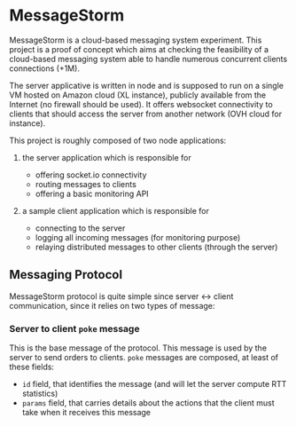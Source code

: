 MessageStorm
============

MessageStorm is a cloud-based messaging system experiment. This project is a proof of concept which aims at checking the feasibility of a cloud-based messaging system able to handle numerous concurrent clients connections (+1M).

The server applicative is written in node and is supposed to run on a single VM hosted on Amazon cloud (XL instance), publicly available from the Internet (no firewall should be used). It offers websocket connectivity to clients that should access the server from another network (OVH cloud for instance).


This project is roughly composed of two node applications:

1. the server application which is responsible for
	* offering socket.io connectivity
	* routing messages to clients
	* offering a basic monitoring API

2. a sample client application which is responsible for
	* connecting to the server
	* logging all incoming messages (for monitoring purpose)
	* relaying distributed messages to other clients (through the server)


Messaging Protocol
------------------

MessageStorm protocol is quite simple since server <-> client communication, since it relies on two types of message:

### Server to client `poke` message

This is the base message of the protocol. This message is used by the server to send orders to clients. `poke` messages are composed, at least of these fields:
* `id` field, that identifies the message (and will let the server compute RTT statistics)
* `params` field, that carries details about the actions that the client must take when it receives this message